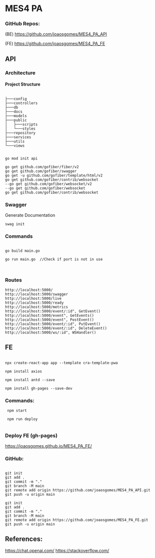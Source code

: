 # MES4 PA

### GitHub Repos:

(BE) https://github.com/joaosgomes/MES4_PA_API

(FE) https://github.com/joaosgomes/MES4_PA_FE

## API



### Architecture


#### Project Structure

````

├───config
├───controllers
├───db
├───docs
├───models
├───public
│   ├───scripts
│   └───styles
├───repository
├───services
├───utils
└───views
````

````

go mod init api

go get github.com/gofiber/fiber/v2
go get github.com/gofiber/swagger
go get -u github.com/gofiber/template/html/v2
go get github.com/gofiber/contrib/websocket
--go get github.com/gofiber/websocket/v2
--go get github.com/gofiber/websocket
go get github.com/gofiber/contrib/websocket
````

### Swagger

Generate Documentation

````
swag init

````

### Commands


````

go build main.go

go run main.go  //Check if port is not in use



````

### Routes

````
http://localhost:5000/
http://localhost:5000/swagger
http://localhost:5000/live
http://localhost:5000/ready
http://localhost:5000/metrics
http://localhost:5000/event/:id", GetEvent()
http://localhost:5000/event", GetEvents()
http://localhost:5000/event", PostEvent()
http://localhost:5000/event/:id", PutEvent()
http://localhost:5000/event/:id", DeleteEvent()
http://localhost:5000/ws/:id", WSHandler()
````



## FE

````

npx create-react-app app --template cra-template-pwa

npm install axios

npm install antd --save

npm install gh-pages --save-dev
````


### Commands:


````
 npm start
 
 npm run deploy
 

````



### Deploy FE (gh-pages)

https://joaosgomes.github.io/MES4_PA_FE/


### GitHub:

````

git init
git add .
git commit -m "."
git branch -M main
git remote add origin https://github.com/joaosgomes/MES4_PA_API.git
git push -u origin main

````


````
git init
git add .
git commit -m "."
git branch -M main
git remote add origin https://github.com/joaosgomes/MES4_PA_FE.git
git push -u origin main

````



## References:

https://chat.openai.com/
https://stackoverflow.com/